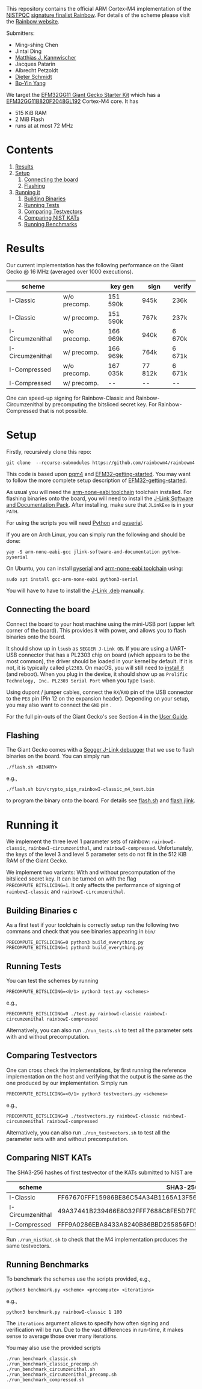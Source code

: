 This repository contains the official ARM Cortex-M4 implementation of the [NISTPQC](https://csrc.nist.gov/Projects/post-quantum-cryptography/round-3-submissions) [signature finalist Rainbow](https://www.pqcrainbow.org/). For details of the scheme please visit the [Rainbow website](https://www.pqcrainbow.org/). 

Submitters: 
- Ming-shing Chen
- Jintai Ding
- [Matthias J. Kannwischer](https://kannwischer.eu)
- Jacques Patarin
- Albrecht Petzoldt
- [Dieter Schmidt](https://homepages.uc.edu/~schmiddr/)
- [Bo-Yin Yang](https://www.iis.sinica.edu.tw/pages/byyang/)

We target the [EFM32GG11 Giant Gecko Starter Kit](https://www.silabs.com/development-tools/mcu/32-bit/efm32gg11-starter-kit) which has a [EFM32GG11B820F2048GL192](https://www.silabs.com/mcu/32-bit/efm32-giant-gecko-gg11/device.efm32gg11b820f2048gl192) Cortex-M4 core.
It has 
- 515 KiB RAM
- 2 MiB Flash
- runs at at most 72 MHz

# Contents
1. [Results](#results)
2. [Setup](#setup)
    1. [Connecting the board](#connecting-the-board)
    2. [Flashing](#flashing)
3. [Running it](#running-it)
    1. [Building Binaries](#building-binaries)
    2. [Running Tests](#running-tests)
    3. [Comparing Testvectors](#comparing-testvectors)
    4. [Comparing NIST KATs](#comparing-nist-kats)
    5. [Running Benchmarks](#running-benchmarks)

# Results 

Our current implementation has the following performance on the Giant Gecko @ 16 MHz (averaged over 1000 executions).

| scheme           |             | key gen  | sign    | verify |
| ---------------  | ----------- | -------- | ------- | ------ |
| I-Classic        | w/o precomp.| 151 590k | 945k    | 236k   |
| I-Classic        | w/ precomp. | 151 590k | 767k    | 237k   |
| I-Circumzenithal | w/o precomp.| 166 969k | 940k    | 6 670k |
| I-Circumzenithal | w/ precomp. | 166 969k | 764k    | 6 671k |
| I-Compressed     | w/o precomp.| 167 035k | 77 812k | 6 671k |
| I-Compressed     | w/ precomp. | --       | --      | --     |

One can speed-up signing for Rainbow-Classic and Rainbow-Circumzenithal by precomputing the bitsliced secret key. For Rainbow-Compressed that is not possible. 


# Setup 
Firstly, recursively clone this repo: 
```
git clone  --recurse-submodules https://github.com/rainbowm4/rainbowm4
```

This code is based upon [pqm4](https://github.com/mupq/pqm4) and [EFM32-getting-started](https://github.com/mkannwischer/EFM32-getting-started). 
You may want to follow the more complete setup description of [EFM32-getting-started](https://github.com/mkannwischer/EFM32-getting-started). 

As usual you will need the [arm-none-eabi toolchain](https://launchpad.net/gcc-arm-embedded) toolchain installed.
For flashing binaries onto the board, you will need to install the [J-Link Software and Documentation Pack](https://www.segger.com/downloads/jlink/). After installing, make sure that `JLinkExe` is in your `PATH`.

For using the scripts you will need [Python](https://www.python.org/download) and [pyserial](https://pypi.org/project/pyserial/).

If you are on Arch Linux, you can simply run the following and should be done:

```
yay -S arm-none-eabi-gcc jlink-software-and-documentation python-pyserial
```

On Ubuntu, you can install [pyserial](https://pypi.org/project/pyserial/) and [arm-none-eabi toolchain](https://launchpad.net/gcc-arm-embedded) using:

```
sudo apt install gcc-arm-none-eabi python3-serial
```
You will have to have to install the [J-Link .deb](https://www.segger.com/downloads/jlink/) manually.


## Connecting the board

Connect the board to your host machine using the mini-USB port (upper left corner of the board).
This provides it with power, and allows you to flash binaries onto the board.

It should show up in `lsusb` as `SEGGER J-Link OB`. 
If you are using a UART-USB connector that has a PL2303 chip on board (which appears to be the most common),
the driver should be loaded in your kernel by default. If it is not, it is typically called `pl2303`.
On macOS, you will still need to [install it](http://www.prolific.com.tw/US/ShowProduct.aspx?p_id=229&pcid=41) (and reboot).
When you plug in the device, it should show up as `Prolific Technology, Inc. PL2303 Serial Port` when you type `lsusb`.

Using dupont / jumper cables, connect the `RX`/`RXD` pin of the USB connector to the `PE8` pin (Pin 12 on the expansion header).
Depending on your setup, you may also want to connect the `GND` pin .

For the full pin-outs of the Giant Gecko's see Section 4 in the [User Guide](https://www.silabs.com/documents/public/user-guides/ug287-stk3701.pdf).

## Flashing

The Giant Gecko comes with a [Segger J-Link debugger](https://www.segger.com/products/debug-probes/j-link/) that we use to flash binaries on the board.
You can simply run

```
./flash.sh <BINARY>
``` 
e.g., 
```
./flash.sh bin/crypto_sign_rainbowI-classic_m4_test.bin
``` 
to program the binary onto the board.
For details see [flash.sh](flash.sh) and [flash.jlink](flash.jlink).


# Running it 

We implement the three level 1 parameter sets of rainbow: `rainbowI-classic`, `rainbowI-circumzenithal`, and `rainbowI-compressed`. 
Unfortunately, the keys of the level 3 and level 5 parameter sets do not fit in the 512 KiB RAM of the Giant Gecko. 

We implement two variants: With and without precomputation of the bitsliced secret key. It can be turned on with the flag `PRECOMPUTE_BITSLICING=1`. 
It only affects the performance of signing of `rainbowI-classic` and `rainbowI-circumzenithal`. 

## Building Binaries c
As a first test if your toolchain is correctly setup run the following two commans and check that you see binaries appearing in `bin/`

```
PRECOMPUTE_BITSLICING=0 python3 build_everything.py
PRECOMPUTE_BITSLICING=1 python3 build_everything.py
```
## Running Tests
You can test the schemes by running
```
PRECOMPUTE_BITSLICING=<0/1> python3 test.py <schemes> 
```
e.g., 
```
PRECOMPUTE_BITSLICING=0 ./test.py rainbowI-classic rainbowI-circumzenithal rainbowI-compressed
```

Alternatively, you can also run `./run_tests.sh` to test all the parameter sets with and without precomputation.

## Comparing Testvectors

One can cross check the implementations, by first running the reference implementation on the host and verifying that the output is the same as the one produced by our implementation. Simply run 
```
PRECOMPUTE_BITSLICING=<0/1> python3 testvectors.py <schemes> 
```
e.g., 
```
PRECOMPUTE_BITSLICING=0 ./testvectors.py rainbowI-classic rainbowI-circumzenithal rainbowI-compressed
```

Alternatively, you can also run `./run_testvectors.sh` to test all the parameter sets with and without precomputation.

## Comparing NIST KATs

The SHA3-256 hashes of first testvector of the KATs submitted to NIST are

| scheme           | SHA3-256                                                         | 
| ---------------  | ---------------------------------------------------------------- | 
| I-Classic        | FF67670FFF15986BE86C54A34B1165A13F56D58E466130E32AB506CC4CEC74F5 |
| I-Circumzenithal | 49A37441B239466E8032FFF7688C8FE5D7FDABEF80007F7E043E18DE8C6AD4D6 |
| I-Compressed     | FFF9A0286EBA8433A8240B86BBD255856FD50927AA35F8E15EF5003134CC231F |

Run `./run_nistkat.sh` to check that the M4 implementation produces the same testvectors. 


## Running Benchmarks 
To benchmark the schemes use the scripts provided, e.g., 
```
python3 benchmark.py <scheme> <precompute> <iterations>
```
e.g., 
```
python3 benchmark.py rainbowI-classic 1 100
```
The `iterations` argument allows to specify how often signing and verification will be run. Due to the vast differences in run-time, it makes sense to average those over many iterations. 

You may also use the provided scripts 
```
./run_benchmark_classic.sh
./run_benchmark_classic_precomp.sh
./run_benchmark_circumzenithal.sh
./run_benchmark_circumzenithal_precomp.sh
./run_benchmark_compressed.sh
```
